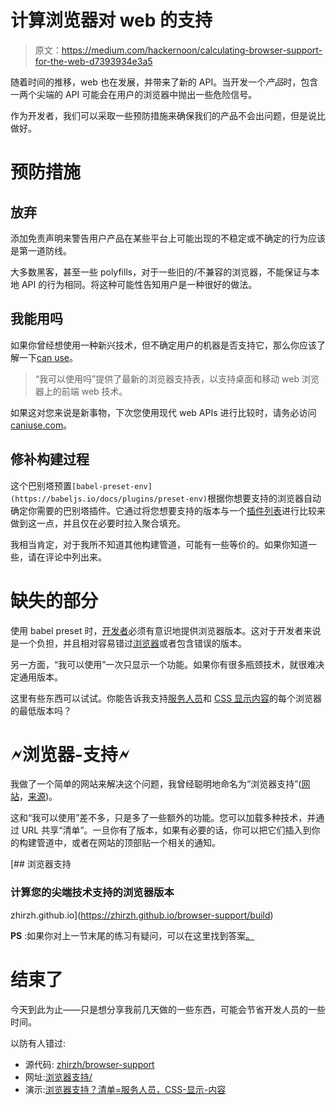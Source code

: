 # 计算浏览器对 web 的支持

> 原文：<https://medium.com/hackernoon/calculating-browser-support-for-the-web-d7393934e3a5>

随着时间的推移，web 也在发展，并带来了新的 API。当开发一个*产品*时，包含一两个尖端的 API 可能会在用户的浏览器中抛出一些危险信号。

作为开发者，我们可以采取一些预防措施来确保我们的产品不会出问题，但是说比做好。

# 预防措施

## 放弃

添加免责声明来警告用户产品在某些平台上可能出现的不稳定或不确定的行为应该是第一道防线。

大多数黑客，甚至一些 polyfills，对于一些旧的/不兼容的浏览器，不能保证与本地 API 的行为相同。将这种可能性告知用户是一种很好的做法。

## 我能用吗

如果你曾经想使用一种新兴技术，但不确定用户的机器是否支持它，那么你应该了解一下[can use](https://github.com/Fyrd/caniuse)。

> “我可以使用吗”提供了最新的浏览器支持表，以支持桌面和移动 web 浏览器上的前端 web 技术。

如果这对您来说是新事物，下次您使用现代 web APIs 进行比较时，请务必访问[caniuse.com](https://caniuse.com)。

## 修补构建过程

这个巴别塔预置`[babel-preset-env](https://babeljs.io/docs/plugins/preset-env)`根据你想要支持的浏览器自动确定你需要的巴别塔插件。它通过将您想要支持的版本与一个[插件列表](https://github.com/babel/babel-preset-env/blob/master/data/plugins.json)进行比较来做到这一点，并且仅在必要时拉入聚合填充。

我相当肯定，对于我所不知道其他构建管道，可能有一些等价的。如果你知道一些，请在评论中列出来。

# 缺失的部分

使用 babel preset 时，[开发者](https://hackernoon.com/tagged/developer)必须有意识地提供浏览器版本。这对于开发者来说是一个负担，并且相对容易错过[浏览器](https://hackernoon.com/tagged/browser)或者包含错误的版本。

另一方面，“我可以使用”一次只显示一个功能。如果你有很多瓶颈技术，就很难决定通用版本。

这里有些东西可以试试。你能告诉我支持[服务人员](https://www.caniuse.com/#feat=serviceworkers)和 [CSS 显示内容](https://www.caniuse.com/#feat=css-display-contents)的每个浏览器的最低版本吗？

# 🗲浏览器-支持🗲

我做了一个简单的网站来解决这个问题，我曾经聪明地命名为“浏览器支持”([网站](https://zhirzh.github.io/browser-support/build)，[来源](https://github.com/zhirzh/browser-support))。

这和“我可以使用”差不多，只是多了一些额外的功能。您可以加载多种技术，并通过 URL 共享“清单”。一旦你有了版本，如果有必要的话，你可以把它们插入到你的构建管道中，或者在网站的顶部贴一个相关的通知。

 [## 浏览器支持

### 计算您的尖端技术支持的浏览器版本

zhirzh.github.io](https://zhirzh.github.io/browser-support/build) 

**PS** :如果你对上一节末尾的练习有疑问，可以在这里找到答案[。](https://zhirzh.github.io/browser-support/build/?checklist=serviceworkers,css-display-contents)

# 结束了

今天到此为止——只是想分享我前几天做的一些东西，可能会节省开发人员的一些时间。

以防有人错过:

*   源代码: [zhirzh/browser-support](https://github.com/zhirzh/browser-support)
*   网址:[浏览器支持/](https://zhirzh.github.io/browser-support/build/?checklist=serviceworkers,css-display-contents)
*   演示:[浏览器支持？清单=服务人员，CSS-显示-内容](https://zhirzh.github.io/browser-support/build/?checklist=serviceworkers,css-display-contents)